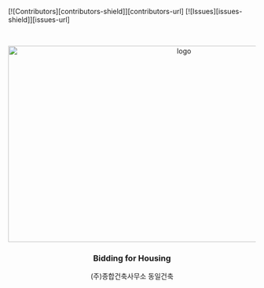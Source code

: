 [![Contributors][contributors-shield]][contributors-url]
[![Issues][issues-shield]][issues-url]

<!-- PROJECT LOGO -->
<br />
<p align="center">
  <a href="https://github.com/zIxxong2/HouseBidding"> <img src="https://user-images.githubusercontent.com/80026561/130731646-cc2d02ae-6eb3-4a75-b12e-c3da206b4ef0.png" alt="logo" width="700" height="400">

  </a>

  <h3 align="center">Bidding for Housing</h3>

  <p align="center">
    (주)종합건축사무소 동일건축 
    <br />
   
  </p>
</p>

